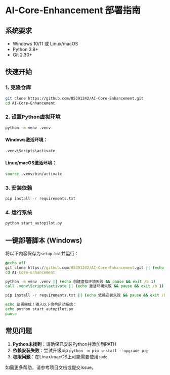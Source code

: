 # AI-Core-Enhancement 部署指南

## 系统要求
- Windows 10/11 或 Linux/macOS
- Python 3.8+
- Git 2.30+

## 快速开始

### 1. 克隆仓库
```bash
git clone https://github.com/85391242/AI-Core-Enhancement.git
cd AI-Core-Enhancement
```

### 2. 设置Python虚拟环境
```bash
python -m venv .venv
```

#### Windows激活环境：
```bash
.venv\Scripts\activate
```

#### Linux/macOS激活环境：
```bash
source .venv/bin/activate
```

### 3. 安装依赖
```bash
pip install -r requirements.txt
```

### 4. 运行系统
```bash
python start_autopilot.py
```

## 一键部署脚本 (Windows)
将以下内容保存为`setup.bat`并运行：

```bat
@echo off
git clone https://github.com/85391242/AI-Core-Enhancement.git || (echo 克隆失败 && pause && exit /b 1)
cd AI-Core-Enhancement

python -m venv .venv || (echo 创建虚拟环境失败 && pause && exit /b 1)
call .venv\Scripts\activate || (echo 激活环境失败 && pause && exit /b 1)

pip install -r requirements.txt || (echo 依赖安装失败 && pause && exit /b 1)

echo 部署完成！输入以下命令启动系统：
echo python start_autopilot.py
pause
```

## 常见问题
1. **Python未找到**：请确保已安装Python并添加到PATH
2. **依赖安装失败**：尝试升级pip `python -m pip install --upgrade pip`
3. **权限问题**：在Linux/macOS上可能需要使用`sudo`

如需更多帮助，请参考项目文档或提交Issue。